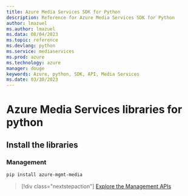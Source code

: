 ```yaml
---
title: Azure Media Services SDK for Python
description: Reference for Azure Media Services SDK for Python
author: lmazuel
ms.author: lmazuel
ms.data: 08/04/2023
ms.topic: reference
ms.devlang: python
ms.service: mediaservices
ms.prod: azure
ms.technology: azure
manager: douge
keywords: Azure, python, SDK, API, Media Services
ms.date: 03/30/2023
---
```

# Azure Media Services libraries for python

## Install the libraries


### Management

```bash
pip install azure-mgmt-media
```
> [!div class="nextstepaction"]
> [Explore the Management APIs](/python/api/overview/azure/mediaservices/management)